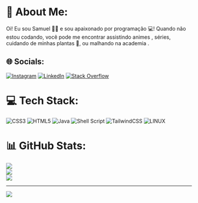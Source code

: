 
# 💫 About Me:
Oi! Eu sou Samuel 🙋‍♂️ e sou apaixonado por programação 💻! Quando não estou codando, você pode me encontrar assistindo animes , séries, cuidando de minhas plantas 🌿, ou malhando na academia .


## 🌐 Socials:
[![Instagram](https://img.shields.io/badge/Instagram-%23E4405F.svg?logo=Instagram&logoColor=white)](https://instagram.com/sam_colt.1836) [![LinkedIn](https://img.shields.io/badge/LinkedIn-%230077B5.svg?logo=linkedin&logoColor=white)](https://linkedin.com/in/samuelssdev) [![Stack Overflow](https://img.shields.io/badge/-Stackoverflow-FE7A16?logo=stack-overflow&logoColor=white)](https://stackoverflow.com/users/296158) 

# 💻 Tech Stack:
![CSS3](https://img.shields.io/badge/css3-%231572B6.svg?style=for-the-badge&logo=css3&logoColor=white) ![HTML5](https://img.shields.io/badge/html5-%23E34F26.svg?style=for-the-badge&logo=html5&logoColor=white) ![Java](https://img.shields.io/badge/java-%23ED8B00.svg?style=for-the-badge&logo=java&logoColor=white) ![Shell Script](https://img.shields.io/badge/shell_script-%23121011.svg?style=for-the-badge&logo=gnu-bash&logoColor=white) ![TailwindCSS](https://img.shields.io/badge/tailwindcss-%2338B2AC.svg?style=for-the-badge&logo=tailwind-css&logoColor=white) ![LINUX](https://img.shields.io/badge/Linux-FCC624?style=for-the-badge&logo=linux&logoColor=black)
# 📊 GitHub Stats:
![](https://github-readme-stats.vercel.app/api?username=SamColt36&theme=dark&hide_border=false&include_all_commits=false&count_private=false)<br/>
![](https://github-readme-streak-stats.herokuapp.com/?user=SamColt36&theme=dark&hide_border=false)<br/>
![](https://github-readme-stats.vercel.app/api/top-langs/?username=SamColt36&theme=dark&hide_border=false&include_all_commits=false&count_private=false&layout=compact)

---
[![](https://visitcount.itsvg.in/api?id=SamColt36&icon=0&color=0)](https://visitcount.itsvg.in)

<!-- Proudly created with GPRM ( https://gprm.itsvg.in ) -->
